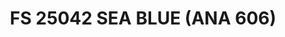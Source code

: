 ---
layout: product
title: "FS 25042 SEA BLUE (ANA 606)"
price: "300" 
desc: "Akrilna boja 17mL"
img_path: "/assets/img/A.MIG-0227.webp"
brand: "AMMO"
available: true
special_offer: false
new: false
soon: false
cat: "020000"
subcat: "020100"
subsubcat: "020101"
sifra: "A.MIG-0227"
popular: false
spec: false
---